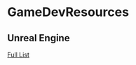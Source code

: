 # GameDevResources

## Unreal Engine
[Full List](https://github.com/CJFEdu/GameDevResources/blob/main/UnrealEngine.md#unreal-engine)

